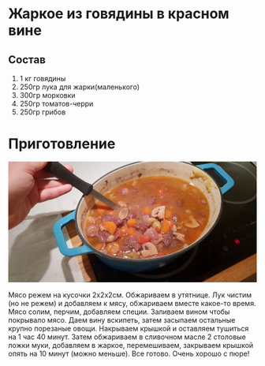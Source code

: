 # Жаркое из говядины в красном вине

## Состав
1. 1 кг говядины
1. 250гр лука для жарки(маленького)
1. 300гр морковки
1. 250гр томатов-черри
1. 250гр грибов

# Приготовление

![image](https://github.com/fourier/food-recipes/raw/master/beef_stew_red_wine.jpg "Говядина в красном вине")

Мясо режем на кусочки 2x2x2см. Обжариваем в утятнице.
Лук чистим (но не режем) и добавляем к мясу, обжариваем вместе какое-то время.
Мясо солим, перчим, добавляем специи.
Заливаем вином чтобы покрывало мясо. Даем вину вскипеть, затем засыпаем остальные крупно порезаные овощи.
Накрываем крышкой и оставляем тушиться на 1 час 40 минут.
Затем обжариваем в сливочном масле 2 столовые ложки муки, добавляем в жаркое, перемешиваем, закрываем крышкой опять на 10 минут (можно меньше). Все готово. Очень хорошо с пюре! 
